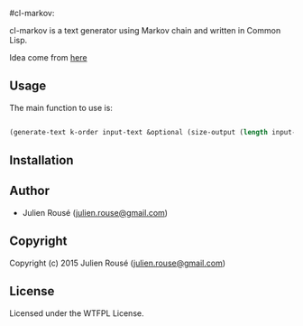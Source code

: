 #cl-markov:



cl-markov is a text generator using Markov chain and written in Common Lisp.

Idea come from [here](http://www.cs.princeton.edu/courses/archive/fall08/cos226/assignments/model.html)


## Usage

The main function to use is:

```lisp

(generate-text k-order input-text &optional (size-output (length input-text))

```


## Installation

## Author

* Julien Rousé (julien.rouse@gmail.com)

## Copyright

Copyright (c) 2015 Julien Rousé (julien.rouse@gmail.com)

## License

Licensed under the WTFPL License.